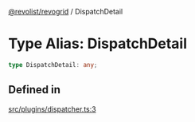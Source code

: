 [@revolist/revogrid](README.md) / DispatchDetail

# Type Alias: DispatchDetail

```ts
type DispatchDetail: any;
```

## Defined in

[src/plugins/dispatcher.ts:3](https://github.com/revolist/revogrid/blob/8aea4c92d6f61dbd5ec14b529d8993bb7069ef1f/src/plugins/dispatcher.ts#L3)
